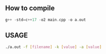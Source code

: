 ## How to compile

```c++
g++ -std=c++17 -o2 main.cpp -o a.out
```

## USAGE


```bash
./a.out -f [filename] -k [value] -a [value]
```
